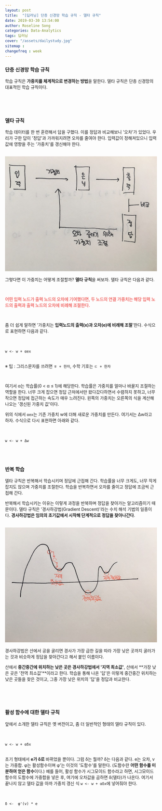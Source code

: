 ```yaml
---
layout: post
title:  "[딥러닝] 단층 신경망 학습 규칙 - 델타 규칙"
date: 2019-03-30 13:54:00
author: Roseline Song
categories: Data-Analytics
tags: 딥러닝
cover: "/assets/dailystudy.jpg"
sitemap : 
changefreq : week
---
```


### 단층 신경망 학습 규칙 

학습 규칙은 **가중치를 체계적으로 변경하는 방법**을 말한다. 델타 규칙은 단층 신경망의 대표적인 학습 규칙이다.


<br>
<br>
<br>


### 델타 규칙

학습 데이터를 한 번 훈련해서 답을 구했다. 이를 정답과 비교해보니 '오차'가 있었다. 우리가 구한 답이 '정답'과 가까워지려면 오차를 줄여야 한다. 입력값이 정해져있으니 입력값에 영향을 주는 '가중치'를 갱신해야 한다. 

<br>

<img src="/assets/images/190330_deep5.jpg" style="width:600px;">

<br>

그렇다면 이 가중치는 어떻게 조절할까? **델타 규칙**을 써보자. 델타 규칙은 다음과 같다. 

<br>

**<font color="#f16c69">어떤 입력 노드가 출력 노드의 오차에 기여했다면, 두 노드의 연결 가중치는 해당 입력 노드의 출력과 출력 노드의 오차에 비례해 조절한다.</font>**

<br>

좀 더 쉽게 말하면 '가중치는 **입력노드의 출력(x)과 오차(e)에 비례해 조절**'한다. 수식으로 표현하면 다음과 같다.

<br>

<code>
w <- w + αex
</code>
<br>

※ 팁 : 그리스문자를 쓰려면 `ㅎ + 한자`, 수학 기호는 `ㄷ + 한자`

<br>

여기서 α는 학습률(0 < α ≤ 1)에 해당한다. 학습률은 가중치를 얼마나 바꿀지 조절하는 역할을 한다. 너무 크게 잡으면 정답 근처에서만 왔다갔다하면서 수렴하지 못하고, 너무 작으면 정답에 접근하는 속도가 매우 느려진다. 왼쪽의 가중치는 오른쪽의 식을 계산해 나오는 '갱신된 가중치 값'이다.

위의 식에서 `αex`는 기존 가중치 w에 더해 새로운 가중치를 만든다. 여기서는 Δw라고 하자. 수식으로 다시 표현하면 아래와 같다. 

<br>

<code>
w <- w + Δw
</code>

<br>
<br>
<br>


### 반복 학습

델타 규칙은 반복해서 학습시키며 정답에 근접해 간다. 학습률을 너무 크게도, 너무 작게 잡지도 않으며 가중치를 조절한다. 학습을 반복하면서 오차를 줄이고 정답에 조금씩 근접해 간다. 

반복해서 학습시키는 이유는 이렇게 과정을 반복하며 정답을 찾아가는 알고리즘이기 때문이다. 델타 규칙은 '경사하강법(Gradient Descent)'라는 수치 해석 기법의 일종이다. **경사하강법은 임의의 초기값에서 시작해 단계적으로 정답을 찾아나간다**. 

<br>

<img src="/assets/images/190330_deep4.jpg" style="width:600px;">

<br>

경사하강법은 산에서 공을 굴리면 경사가 가장 급한 길을 따라 가장 낮은 곳까지 굴러가는 것과 비슷하게 정답을 찾아간다고 해서 붙인 이름이다. 

산에서 **중간중간에 위치하는 낮은 곳은 경사하강법에서 '지역 최소값'**, 산에서 **가장 낮은 곳은 '전역 최소값'**이라고 한다. 학습을 통해 나온 '답'은 이렇게 중간중간 위치하는 낮은 곳들을 찾은 것이고, 그중 가장 낮은 위치의 '답'을 정답과 비교한다.

<br>
<br>
<br>

### 활성 함수에 대한 델타 규칙

앞에서 소개한 델타 규칙은 옛 버전이고, 좀 더 일반적인 형태의 델타 규칙이 있다. 

<br>

<code>
w <- w + αδx
</code>

<br>

초기 형태에서 **e가 δ로** 바뀌었을 뿐이다. 그럼 δ는 뭘까? δ는 다음과 같다. e는 오차, v는 가중합. φ는 활성함수이며 φ'는 이것의 '도함수'를 말한다. (도함수란 **어떤 함수를 미분하여 얻은 함수**이다.) 예를 들어, 활성 함수가 시그모이드 함수라고 하면, 시그모이드 함수의 도함수에 가중합을 넣은 후, 여기에 오차값을 곱하면 δ(델타)가 나온다. 여기서 끝나지 않고 델타 값을 아까 가중치 갱신 식 `w <- w + αδx`에 넣어줘야 한다. 

<br>

<code>
δ <-  φ'(v) * e
</code>

<br>
<br>
<br>



